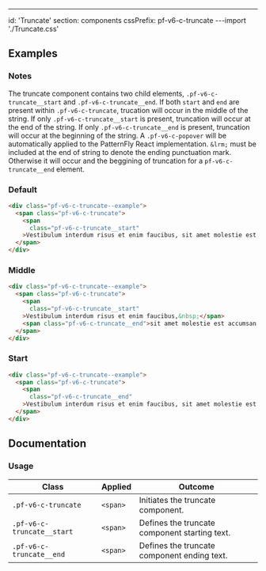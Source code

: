 ---
id: 'Truncate'
section: components
cssPrefix: pf-v6-c-truncate
---import './Truncate.css'

## Examples

### Notes

The truncate component contains two child elements, `.pf-v6-c-truncate__start` and `.pf-v6-c-truncate__end`. If both `start` and `end` are present within `.pf-v6-c-truncate`, trucation will occur in the middle of the string. If only `.pf-v6-c-truncate__start` is present, truncation will occur at the end of the string. If only `.pf-v6-c-truncate__end` is present, truncation will occur at the beginning of the string. A `.pf-v6-c-popover` will be automatically applied to the PatternFly React implementation. `&lrm;` must be included at the end of string to denote the ending punctuation mark. Otherwise it will occur and the beggining of truncation for a `pf-v6-c-truncate__end` element.

### Default

```html
<div class="pf-v6-c-truncate--example">
  <span class="pf-v6-c-truncate">
    <span
      class="pf-v6-c-truncate__start"
    >Vestibulum interdum risus et enim faucibus, sit amet molestie est accumsan.</span>
  </span>
</div>

```

### Middle

```html
<div class="pf-v6-c-truncate--example">
  <span class="pf-v6-c-truncate">
    <span
      class="pf-v6-c-truncate__start"
    >Vestibulum interdum risus et enim faucibus,&nbsp;</span>
    <span class="pf-v6-c-truncate__end">sit amet molestie est accumsan.</span>
  </span>
</div>

```

### Start

```html
<div class="pf-v6-c-truncate--example">
  <span class="pf-v6-c-truncate">
    <span
      class="pf-v6-c-truncate__end"
    >Vestibulum interdum risus et enim faucibus, sit amet molestie est accumsan.&lrm;</span>
  </span>
</div>

```

## Documentation

### Usage

| Class | Applied | Outcome |
| -- | -- | -- |
| `.pf-v6-c-truncate` | `<span>` | Initiates the truncate component. |
| `.pf-v6-c-truncate__start` | `<span>` | Defines the truncate component starting text. |
| `.pf-v6-c-truncate__end` | `<span>` | Defines the truncate component ending text. |
